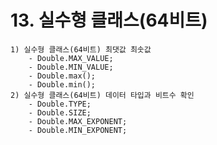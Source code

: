 # 13. 실수형 클래스(64비트)
    1) 실수형 클래스(64비트) 최댓값 최솟값
        - Double.MAX_VALUE;
        - Double.MIN_VALUE;
        - Double.max();
        - Double.min();
    2) 실수형 클래스(64비트) 데이터 타입과 비트수 확인
        - Double.TYPE;
        - Double.SIZE;
        - Double.MAX_EXPONENT;
        - Double.MIN_EXPONENT;
